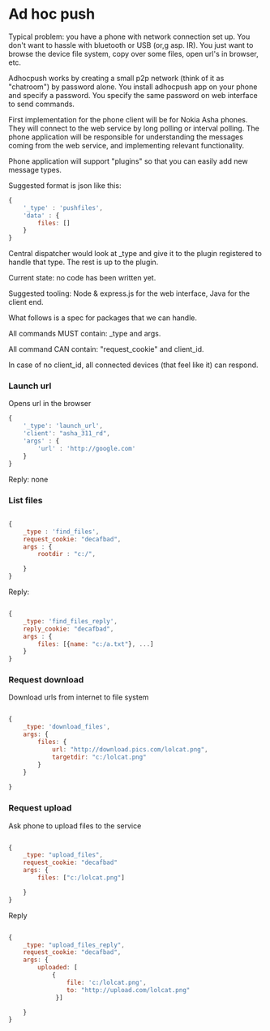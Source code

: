 # Ad hoc push

Typical problem: you have a phone with network connection set up. You don't want to hassle with bluetooth or USB (or,g asp. IR). You just want to browse the device file system, copy over some files, open url's in browser, etc.

Adhocpush works by creating a small p2p network (think of it as "chatroom") by password alone. You install adhocpush app on your phone and specify a password. You specify the same password on web interface to send commands.

First implementation for the phone client will be for Nokia Asha phones. They will connect to the web service by long polling or interval polling. The phone application
will be responsible for understanding the messages coming from the web service, and 
implementing relevant functionality.

Phone application will support "plugins" so that you can easily add new message types.

Suggested format is json like this:

```javascript
{
	'_type' : 'pushfiles',
	'data' : {
		files: []
	}
}
```
Central dispatcher would look at _type and give it to the plugin registered to handle that type. The rest is up to the plugin.

Current state: no code has been written yet.

Suggested tooling: Node & express.js for the web interface, Java for the client end.


What follows is a spec for packages that we can handle.

All commands MUST contain: _type and args.

All command CAN contain: "request_cookie" and client_id.

In case of no client_id, all connected devices (that feel like it) can respond.

### Launch url 

Opens url in the browser

```javascript
{
	'_type': 'launch_url',
	'client': "asha_311_rd",
	'args' : {
		'url' : 'http://google.com'
	}
}
```

Reply: none


### List files

```javascript

{
	_type : 'find_files',
	request_cookie: "decafbad",
	args : {
		rootdir : "c:/",

	}
}
```

Reply:

```javascript

{
	_type: 'find_files_reply',
	reply_cookie: "decafbad",
	args : {
		files: [{name: "c:/a.txt"}, ...]
	}
}
```

### Request download

Download urls from internet to file system

```javascript 

{
	_type: 'download_files',
	args: {
		files: {
			url: "http://download.pics.com/lolcat.png",
			targetdir: "c:/lolcat.png"
		}
	}
	
}
```

### Request upload

Ask phone to upload files to the service

```javascript

{
	_type: "upload_files",
	request_cookie: "decafbad"
	args: {
		files: ["c:/lolcat.png"]

	}
}
```

Reply

```javascript

{
	_type: "upload_files_reply",
	request_cookie: "decafbad",
	args: {
		uploaded: [
			{
				file: 'c:/lolcat.png',
				to: "http://upload.com/lolcat.png"
			 }]

	}
}
